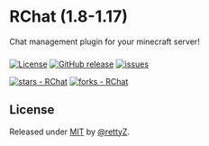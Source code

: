 # RChat (1.8-1.17) 

Chat management plugin for your minecraft server!

###

[![License](https://img.shields.io/badge/license-MIT-yellow?style=flat-square)](https://github.com/rettyZ/RChat/issues)
 [![GitHub release](https://img.shields.io/github/release/rettyZ/RChat?include_prereleases=&sort=semver&style=flat-square)](https://github.com/rettyZ/RChat/releases/)
 [![issues](https://img.shields.io/github/issues/rettyZ/RChat?style=flat-square)](https://github.com/rettyZ/RChat/issues)

[![stars - RChat](https://img.shields.io/github/stars/rettyZ/RChat?style=social)](https://github.com/rettyZ/RChat)
[![forks - RChat](https://img.shields.io/github/forks/rettyZ/RChat?style=social)](https://github.com/rettyZ/RChat)

## License

Released under [MIT](/LICENSE) by [@rettyZ](https://github.com/rettyZ).
